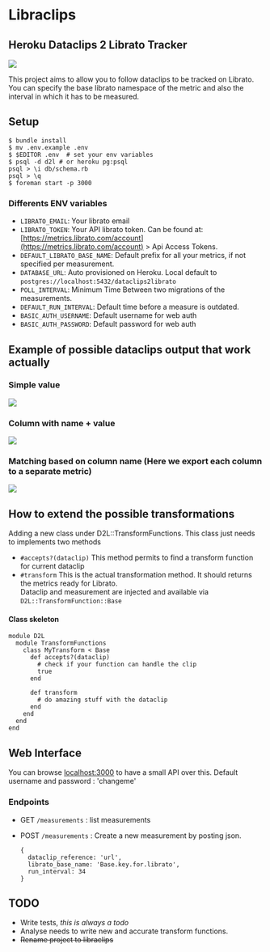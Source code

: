 # Libraclips

## Heroku Dataclips 2 Librato Tracker

![](https://dl.dropboxusercontent.com/s/19mxjz04a96z4tw/libraclips.png?token_hash=AAFGAxyAaL9DKbnVFWTNwO4fKhqpZsb7E6uVK8okPqlPQg)

This project aims to allow you to follow dataclips to be tracked on Librato.
You can specify the base librato namespace of the metric and also the interval in which it has to be measured.

## Setup


```
$ bundle install
$ mv .env.example .env
$ $EDITOR .env  # set your env variables
$ psql -d d2l # or heroku pg:psql
psql > \i db/schema.rb
psql > \q
$ foreman start -p 3000
```

### Differents ENV variables

* `LIBRATO_EMAIL`: Your librato email
* `LIBRATO_TOKEN`: Your API librato token. Can be found at: [https://metrics.librato.com/account](https://metrics.librato.com/account) > Api Access Tokens.
* `DEFAULT_LIBRATO_BASE_NAME`: Default prefix for all your metrics, if not specified per measurement.
* `DATABASE_URL`: Auto provisioned on Heroku. Local default to `postgres://localhost:5432/dataclips2librato`
* `POLL_INTERVAL`: Minimum Time Between two migrations of the measurements.
* `DEFAULT_RUN_INTERVAL`: Default time before a measure is outdated.
* `BASIC_AUTH_USERNAME`: Default username for web auth
* `BASIC_AUTH_PASSWORD`: Default password for web auth

## Example of possible dataclips output that work actually

### Simple value

![](https://dl.dropboxusercontent.com/s/3gik7c7i6u4cpre/Screenshot%202014-05-09%2018.32.57.png?token_hash=AAGZzwi2Yeo3jjAKUySyHpgHQVlDr_l7_EL32YJuGHCDRw&expiry=1399656842)

### Column with name + value

![](https://dl.dropboxusercontent.com/s/iuzhm4kgc4e8jl4/Screenshot%202014-05-09%2018.33.20.png?token_hash=AAGt4eTNBY_B1YMkkndPQQaWZ2F4D2UANcZ2G4Jlbmp8tw&expiry=1399656891)

### Matching based on column name (Here we export each column to a separate metric)

![](https://dl.dropboxusercontent.com/s/xdjoniuf9xvvh0m/Screenshot%202014-05-09%2018.33.33.png?token_hash=AAEdX0MqdgDxsfTHh3Ni0dg8nzN_vu9vcbty407Ywo8SIg&expiry=1399656939)

## How to extend the possible transformations

Adding a new class under D2L::TransformFunctions.
This class just needs to implements two methods

* `#accepts?(dataclip)` This method permits to find a transform function for current dataclip
* `#transform` This is the actual transformation method. It should returns the metrics ready for Librato.   
Dataclip and measurement are injected and available via `D2L::TransformFunction::Base`

#### Class skeleton


```
module D2L
  module TransformFunctions
    class MyTransform < Base
      def accepts?(dataclip)
        # check if your function can handle the clip
        true
      end

      def transform
        # do amazing stuff with the dataclip
      end
    end
  end
end
```


## Web Interface

You can browse [localhost:3000](http://localhost:3000) to have a small API over this.
Default username and password : 'changeme'

### Endpoints
* GET `/measurements` : list measurements
* POST `/measurements` : Create a new measurement by posting json. 

  ```
  {
    dataclip_reference: 'url', 
    librato_base_name: 'Base.key.for.librato', 
    run_interval: 34
  }
  ```

## TODO

* Write tests, *this is always a todo*
* Analyse needs to write new and accurate transform functions.
* ~~Rename project to libraclips~~





